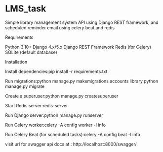 # LMS_task
Simple library management system API using Django REST framework, and scheduled reminder email using celery beat and redis

Requirements

Python 3.10+
Django 4.x/5.x
Django REST Framework
Redis (for Celery)
SQLite (default database)

Installation


Install dependencies:pip install -r requirements.txt


Run migrations:python manage.py makemigrations accounts library
python manage.py migrate


Create a superuser:python manage.py createsuperuser


Start Redis server:redis-server


Run Django server:python manage.py runserver


Run Celery worker:celery -A config worker -l info


Run Celery Beat (for scheduled tasks):celery -A config beat -l info

visit url for swagger api docs at : http://localhost:8000/swagger/

